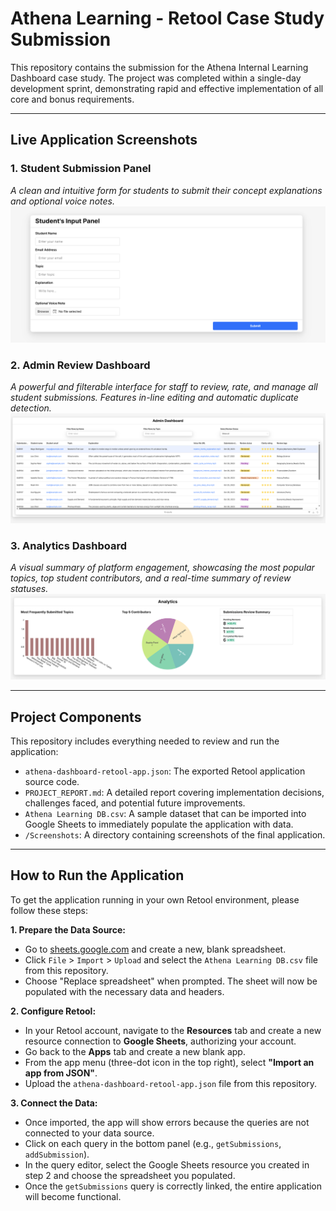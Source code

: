 # Athena Learning - Retool Case Study Submission

This repository contains the submission for the Athena Internal Learning Dashboard case study. The project was completed within a single-day development sprint, demonstrating rapid and effective implementation of all core and bonus requirements.

---

## Live Application Screenshots

### 1. Student Submission Panel
*A clean and intuitive form for students to submit their concept explanations and optional voice notes.*
![Student Submission Screenshot](Screenshots/student_submission.png)

### 2. Admin Review Dashboard
*A powerful and filterable interface for staff to review, rate, and manage all student submissions. Features in-line editing and automatic duplicate detection.*
![Admin Dashboard Screenshot](Screenshots/admin_dashboard.png)

### 3. Analytics Dashboard
*A visual summary of platform engagement, showcasing the most popular topics, top student contributors, and a real-time summary of review statuses.*
![Analytics Dashboard Screenshot](Screenshots/analytics_dashboard.png)

---

## Project Components

This repository includes everything needed to review and run the application:

*   `athena-dashboard-retool-app.json`: The exported Retool application source code.
*   `PROJECT_REPORT.md`: A detailed report covering implementation decisions, challenges faced, and potential future improvements.
*   `Athena Learning DB.csv`: A sample dataset that can be imported into Google Sheets to immediately populate the application with data.
*   `/Screenshots`: A directory containing screenshots of the final application.

---

## How to Run the Application

To get the application running in your own Retool environment, please follow these steps:

**1. Prepare the Data Source:**
*   Go to [sheets.google.com](https://sheets.google.com) and create a new, blank spreadsheet.
*   Click `File` > `Import` > `Upload` and select the `Athena Learning DB.csv` file from this repository.
*   Choose "Replace spreadsheet" when prompted. The sheet will now be populated with the necessary data and headers.

**2. Configure Retool:**
*   In your Retool account, navigate to the **Resources** tab and create a new resource connection to **Google Sheets**, authorizing your account.
*   Go back to the **Apps** tab and create a new blank app.
*   From the app menu (three-dot icon in the top right), select **"Import an app from JSON"**.
*   Upload the `athena-dashboard-retool-app.json` file from this repository.

**3. Connect the Data:**
*   Once imported, the app will show errors because the queries are not connected to your data source.
*   Click on each query in the bottom panel (e.g., `getSubmissions`, `addSubmission`).
*   In the query editor, select the Google Sheets resource you created in step 2 and choose the spreadsheet you populated.
*   Once the `getSubmissions` query is correctly linked, the entire application will become functional.